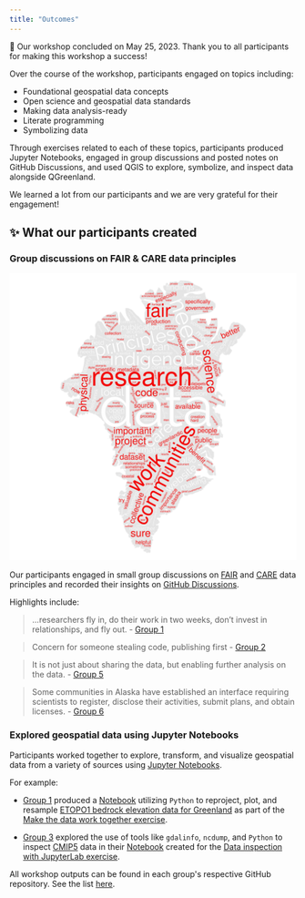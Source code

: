 ```yaml
---
title: "Outcomes"
---
```


🎉 Our workshop concluded on May 25, 2023. Thank you to all participants for making this
workshop a success!

Over the course of the workshop, participants engaged on topics including:

* Foundational geospatial data concepts
* Open science and geospatial data standards
* Making data analysis-ready
* Literate programming
* Symbolizing data

Through exercises related to each of these topics, participants produced Jupyter
Notebooks, engaged in group discussions and posted notes on GitHub Discussions, and used
QGIS to explore, symbolize, and inspect data alongside QGreenland.

We learned a lot from our participants and we are very grateful for their engagement!


## ✨ What our participants created

### Group discussions on FAIR & CARE data principles

![Word cloud produced from participant's insights](/_media/fair-care-wordcloud.png)

Our participants engaged in small group discussions on
[FAIR](https://www.go-fair.org/fair-principles/) and
[CARE](https://www.gida-global.org/care) data principles and recorded their insights on
[GitHub Discussions](https://github.com/orgs/qgreenland-workshop-2023-researcher/discussions/categories/fair-care).

Highlights include:

> ...researchers fly in, do their work in two weeks, don’t invest in
> relationships, and fly out. - [Group
> 1](https://github.com/orgs/qgreenland-workshop-2023-researcher/discussions/150)

> Concern for someone stealing code, publishing first - [Group
> 2](https://github.com/orgs/qgreenland-workshop-2023-researcher/discussions/148)

<!-- alex ignore just -->
> It is not just about sharing the data, but enabling further analysis on the
> data. - [Group
> 5](https://github.com/orgs/qgreenland-workshop-2023-researcher/discussions/146)

> Some communities in Alaska have established an interface requiring scientists
> to register, disclose their activities, submit plans, and obtain licenses. -
> [Group
> 6](https://github.com/orgs/qgreenland-workshop-2023-researcher/discussions/149)



### Explored geospatial data using Jupyter Notebooks

Participants worked together to explore, transform, and visualize geospatial
data from a variety of sources using [Jupyter Notebooks](https://jupyter.org/).

For example:

* [Group 1](https://github.com/qgreenland-workshop-2023-researcher/group-one)
  produced a
  [Notebook](https://github.com/qgreenland-workshop-2023-researcher/group-one/blob/main/Python_ds_analysis.ipynb)
  utilizing `Python` to reproject, plot, and resample [ETOPO1 bedrock elevation
  data for Greenland](/content/example-data/etopo1_bedrock_elevation) as part of
  the [Make the data work together
  exercise](/content/exercises/data-compatibility.md).

* [Group 3](https://github.com/qgreenland-workshop-2023-researcher/group-three)
  explored the use of tools like `gdalinfo`, `ncdump`, and `Python` to inspect
  [CMIP5](https://psl.noaa.gov/ipcc/ocn/ccwp.html) data in their
  [Notebook](https://github.com/qgreenland-workshop-2023-researcher/group-three/blob/main/exercise_inspect_data.ipynb)
  created for the [Data inspection with JupyterLab
  exercise](/content/exercises/data-inspection-with-jupyterlab/index.md).

All workshop outputs can be found in each group's respective GitHub
repository. See the list
[here](https://github.com/orgs/qgreenland-workshop-2023-researcher/repositories?q=group-&type=all&language=&sort=).
